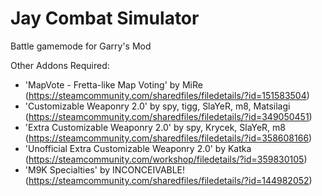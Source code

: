 # Jay Combat Simulator
Battle gamemode for Garry's Mod

Other Addons Required:
* 'MapVote - Fretta-like Map Voting' by MiRe (https://steamcommunity.com/sharedfiles/filedetails/?id=151583504)
* 'Customizable Weaponry 2.0' by spy, tigg, SlaYeR, m8, Matsilagi (https://steamcommunity.com/sharedfiles/filedetails/?id=349050451)
* 'Extra Customizable Weaponry 2.0' by spy, Krycek, SlaYeR, m8 (https://steamcommunity.com/sharedfiles/filedetails/?id=358608166)
* 'Unofficial Extra Customizable Weaponry 2.0' by Katka (https://steamcommunity.com/workshop/filedetails/?id=359830105)
* 'M9K Specialties' by INCONCEIVABLE! (https://steamcommunity.com/sharedfiles/filedetails/?id=144982052)
